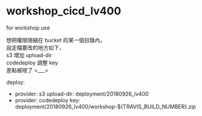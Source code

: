 # workshop_cicd_lv400
for workshop use

想把權限限縮在 bucket 的某一個目錄內，  
設定檔要改的地方如下，  
s3 增加 upload-dir  
codedeploy 調整 key  
差點被唬了 =___=

deploy:
- provider: s3
  upload-dir: deployment/20180926_lv400
- provider: codedeploy
  key: deployment/20180926_lv400/workshop-${TRAVIS_BUILD_NUMBER}.zip
